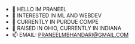 - 👋 HELLO IM PRANEEL
- 👀 INTERESTED IN ML AND WEBDEV
- 🌱 CURRENTLY IN PURDUE COMPE
- 💞️ RAISED IN OHIO, CURRENTLY IN INDIANA
- 📫 EMAIL: PRANEELMBHANDARI@GMAIL.COM

<!---
praneelb/praneelb is a ✨ special ✨ repository because its `README.md` (this file) appears on your GitHub profile.
You can click the Preview link to take a look at your changes.
--->
